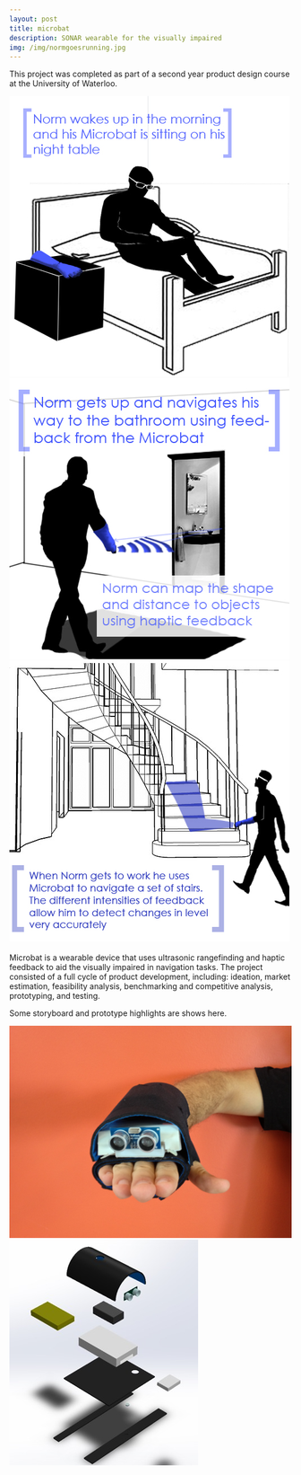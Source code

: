 ```yaml
---
layout: post
title: microbat
description: SONAR wearable for the visually impaired
img: /img/normgoesrunning.jpg
---
```


This project was completed as part of a second year product design course at the University of Waterloo.

<div class="img_row">
  <img class="col one" src="/img/silhoutte_lyingdown.jpg"/>
  <img class="col one" src="/img/silhouette_walkingtobathroom.jpg"/>
  <img class="col one" src="/img/walkingupstairs.jpg"/>
</div>
<br>
Microbat is a wearable device that uses ultrasonic rangefinding and haptic feedback to aid the visually impaired in navigation tasks. The project consisted of a full cycle of product development, including: ideation, market estimation, feasibility analysis, benchmarking and competitive analysis, prototyping, and testing.

Some storyboard and prototype highlights are shows here.

<div class="img_row">
  <img class="col two" src="/img/proto.jpg"/>
  <img class="col one" src="/img/exploded.jpg"/>
</div>
